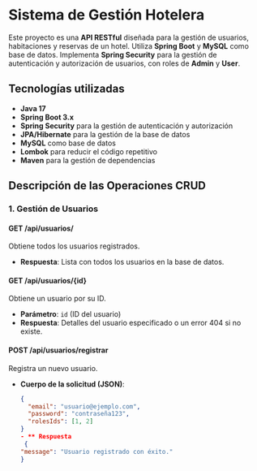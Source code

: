 # Sistema de Gestión Hotelera

Este proyecto es una **API RESTful** diseñada para la gestión de usuarios, habitaciones y reservas de un hotel. Utiliza **Spring Boot** y **MySQL** como base de datos. Implementa **Spring Security** para la gestión de autenticación y autorización de usuarios, con roles de **Admin** y **User**.

## Tecnologías utilizadas

- **Java 17**
- **Spring Boot 3.x**
- **Spring Security** para la gestión de autenticación y autorización
- **JPA/Hibernate** para la gestión de la base de datos
- **MySQL** como base de datos
- **Lombok** para reducir el código repetitivo
- **Maven** para la gestión de dependencias

## Descripción de las Operaciones CRUD

### 1. Gestión de Usuarios

#### **GET /api/usuarios/**
Obtiene todos los usuarios registrados.

- **Respuesta**: Lista con todos los usuarios en la base de datos.

#### **GET /api/usuarios/{id}**
Obtiene un usuario por su ID.

- **Parámetro**: `id` (ID del usuario)
- **Respuesta**: Detalles del usuario especificado o un error 404 si no existe.

#### **POST /api/usuarios/registrar**
Registra un nuevo usuario.

- **Cuerpo de la solicitud (JSON)**:
  ```json
  {
    "email": "usuario@ejemplo.com",
    "password": "contraseña123",
    "rolesIds": [1, 2]
  }
  - ** Respuesta
   {
  "message": "Usuario registrado con éxito."
  }
  

